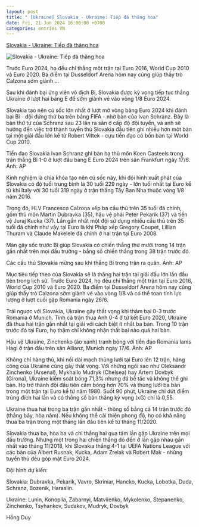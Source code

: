 ```yaml
---
layout: post
title: " [Ukraine] Slovakia - Ukraine: Tiếp đà thăng hoa"
date: Fri, 21 Jun 2024 16:00:00 +0700
categories: entries VN
---
```

[Slovakia - Ukraine: Tiếp đà thăng hoa](https://vnexpress.net/slovakia-ukraine-tiep-da-thang-hoa-4760999.html)

![Slovakia - Ukraine: Tiếp đà thăng hoa](https://vcdn1-thethao.vnecdn.net/2024/06/21/2024-638542557377812958-781-17-9909-4301-1718945680.jpg?w=1200&h=0&q=100&dpr=1&fit=crop&s=hlUU7h5bv7ghtDL2CrMN3g)

Trước Euro 2024, họ đều chỉ thắng một trận tại Euro 2016, World Cup 2010 và Euro 2020. Ba điểm tại Dusseldorf Arena hôm nay cũng giúp thầy trò Calzona sớm giành ...

Sau khi đánh bại ứng viên vô địch Bỉ, Slovakia được kỳ vọng tiếp tục thắng Ukraine ở lượt hai bảng E để sớm giành vé vào vòng 1/8 Euro 2024.

Slovakia tạo nên cú sốc lớn nhất ở lượt mở vòng bảng Euro 2024 khi đánh bại Bỉ - đội đứng thứ ba trên bảng FIFA - nhờ bàn của Ivan Schranz. Đây là bàn thứ tư của Schranz sau 23 lần ra sân ở cấp độ đội tuyển, và anh sẽ hướng đến việc trở thành tuyển thủ Slovakia đầu tiên ghi nhiều hơn một bàn tại một giải đấu lớn kể từ Robert Vittek - cựu tiền đạo có bốn bàn tại World Cup 2010.

Tiền đạo Slovakia Ivan Schranz ghi bàn hạ thủ môn Koen Casteels trong trận thắng Bỉ 1-0 ở lượt đầu bảng E Euro 2024 trên sân Frankfurt ngày 17/6. Ảnh: AP

Kinh nghiệm là chìa khóa tạo nên cú sốc này, khi đội hình xuất phát của Slovakia có độ tuổi trung bình là 30 tuổi 229 ngày - lớn tuổi nhất tại Euro kể từ khi Italy với 30 tuổi 319 ngày ở trận thắng Tây Ban Nha thuộc vòng 1/8 năm 2016.

Trong đó, HLV Francesco Calzona xếp ba cầu thủ trên 35 tuổi đá chính, gồm thủ môn Martin Dubravka (35), hậu vệ phải Peter Pekarik (37) và tiền vệ Juraj Kucka (37). Lần gần nhất một đội sử dụng nhiều cầu thủ trên 35 tuổi đá chính như vậy tại Euro là khi Pháp xếp Gregory Coupet, Lillian Thuram và Claude Makelele đá chính ở hai trận tại Euro 2008.

Màn gây sốc trước Bỉ giúp Slovakia có chiến thắng thứ mười trong 14 trận gần nhất trên mọi đấu trường - bằng số chiến thắng trong 38 trận trước đó.

Các cầu thủ Slovakia mừng sau khi thắng Bỉ trong trận ra quân. Ảnh: AP

Mục tiêu tiếp theo của Slovakia sẽ là thắng hai trận tại giải đấu lớn lần đầu tiên trong lịch sử. Trước Euro 2024, họ đều chỉ thắng một trận tại Euro 2016, World Cup 2010 và Euro 2020. Ba điểm tại Dusseldorf Arena hôm nay cũng giúp thầy trò Calzona sớm giành vé vào vòng 1/8 và có thể toan tính lực lượng ở lượt cuối gặp Romania ngày 26/6.

Trái ngược với Slovakia, Ukraine gây thất vọng khi thảm bại 0-3 trước Romania ở Munich. Tính cả trận thua Anh 0-4 ở tứ kết Euro 2020, Ukraine đã thua hai trận gần nhất tại giải với cách biệt ít nhất ba bàn. Trong 10 trận trước đó tại Euro, họ thậm chí không nhận thất bại nào quá hai bàn.

Hậu vệ Ukraine, Zinchenko (áo xanh) tranh bóng với tiền đạo Romania Ianis Hagi ở trận đấu trên sân Allianz, Munich ngày 17/6. Ảnh: AP

Không chỉ hàng thủ, khi nối dài mạch thủng lưới tại Euro lên 12 trận, hàng công của Ukraine cũng gây thất vọng. Với những ngôi sao như Oleksandr Zinchenko (Arsenal), Mykhailo Mudryk (Chelsea) hay Artem Dovbyk (Girona), Ukraine kiểm soát bóng 71,3% nhưng đá bế tắc và không thể ghi bàn. Họ trở thành đội đầu tiên cầm bóng hơn 70% và thủng lưới ba bàn trong một trận tại Euro kể từ năm 1980. Suốt 90 phút, Ukraine chỉ dứt điểm trúng đích hai lần và có thông số bàn thắng kỳ vọng (xG) chỉ là 0,55.

Ukraine thua hai trong ba trận gần nhất - thông số bằng cả 14 trận trước đó (thắng bảy, hòa năm). Nếu không thể cải thiện phong độ, họ có khả năng thua ba trận trong một tháng lần đầu tiên kể từ tháng 11/2020.

Slovakia thua ba, hòa ba và chỉ thắng hai qua tám lần gặp Ukraine trên mọi đấu trường. Nhưng một trong hai chiến thắng đó đến ở lần gặp nhau gần nhất vào tháng 11/2018, khi Slovakia thắng 4-1 tại UEFA Nations League với các bàn của Albert Rusnak, Kucka, Adam Zrelak và Robert Mak - những tuyển thủ đều góp mặt Euro 2024.

Đội hình dự kiến:

Slovakia: Dubravka, Pekarik, Vavro, Skriniar, Hancko, Kucka, Lobotka, Duda, Schranz, Bozenik, Haraslin.

Ukraine: Lunin, Konoplia, Zabarnyi, Matviienko, Mykolenko, Stepanenko, Zinchenko, Tsyhankov, Sudakov, Mudryk, Dovbyk

Hồng Duy

